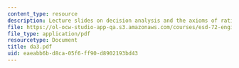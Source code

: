 ```yaml
---
content_type: resource
description: Lecture slides on decision analysis and the axioms of rational behavior.
file: https://ol-ocw-studio-app-qa.s3.amazonaws.com/courses/esd-72-engineering-risk-benefit-analysis-spring-2007/eaeabb6bd8ca05f6ff90d8902193bd43_da3.pdf
file_type: application/pdf
resourcetype: Document
title: da3.pdf
uid: eaeabb6b-d8ca-05f6-ff90-d8902193bd43
---
```

